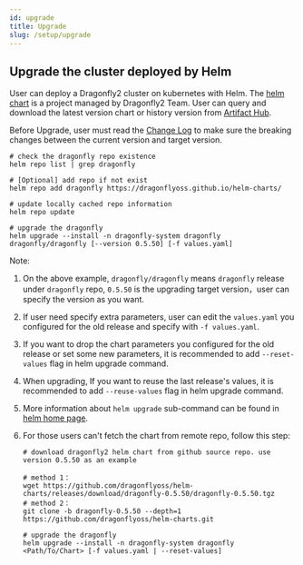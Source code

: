 ```yaml
---
id: upgrade
title: Upgrade
slug: /setup/upgrade
---
```


## Upgrade the cluster deployed by Helm

User can deploy a Dragonfly2 cluster on kubernetes with Helm.
The [helm chart](https://github.com/dragonflyoss/helm-charts) is a project managed by Dragonfly2 Team.
User can query and download the latest version chart or history version
from [Artifact Hub](https://artifacthub.io/packages/helm/dragonfly/dragonfly).

Before Upgrade, user must read the [Change Log](https://github.com/dragonflyoss/Dragonfly2/blob/main/CHANGELOG.md) to
make sure the breaking changes between the current version and target version.

```shell script
# check the dragonfly repo existence
helm repo list | grep dragonfly

# [Optional] add repo if not exist
helm repo add dragonfly https://dragonflyoss.github.io/helm-charts/

# update locally cached repo information
helm repo update

# upgrade the dragonfly
helm upgrade --install -n dragonfly-system dragonfly dragonfly/dragonfly [--version 0.5.50] [-f values.yaml]
```

Note:

1. On the above example, `dragonfly/dragonfly` means `dragonfly` release under `dragonfly` repo,
   `0.5.50` is the upgrading target version，user can specify the version as you want.
2. If user need specify extra parameters, user can edit the `values.yaml` you configured for the old release and
   specify with `-f values.yaml`.
3. If you want to drop the chart parameters you configured for the old release or set some new parameters,
   it is recommended to add `--reset-values` flag in helm upgrade command.
4. When upgrading, If you want to reuse the last release's values, it is recommended to add `--reuse-values` flag
   in helm upgrade command.
5. More information about `helm upgrade` sub-command
   can be found in [helm home page](https://helm.sh/docs/helm/helm_upgrade/).
6. For those users can't fetch the chart from remote repo, follow this step:

    ```shell script
    # download dragonfly2 helm chart from github source repo. use version 0.5.50 as an example

    # method 1：
    wget https://github.com/dragonflyoss/helm-charts/releases/download/dragonfly-0.5.50/dragonfly-0.5.50.tgz
    # method 2：
    git clone -b dragonfly-0.5.50 --depth=1  https://github.com/dragonflyoss/helm-charts.git

    # upgrade the dragonfly
    helm upgrade --install -n dragonfly-system dragonfly <Path/To/Chart> [-f values.yaml | --reset-values]
    ```
